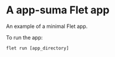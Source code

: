 # A app-suma Flet app

An example of a minimal Flet app.

To run the app:

```
flet run [app_directory]
```